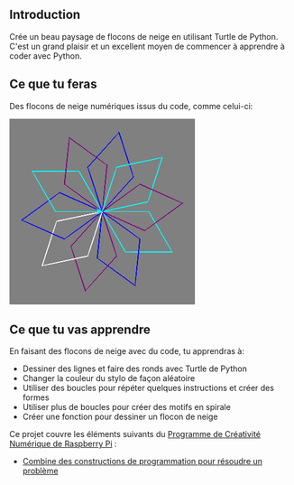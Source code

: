 ## Introduction

Crée un beau paysage de flocons de neige en utilisant Turtle de Python. C'est un grand plaisir et un excellent moyen de commencer à apprendre à coder avec Python.

## Ce que tu feras

Des flocons de neige numériques issus du code, comme celui-ci:

![flocon de Neige](images/makeasnowflake.png)

## Ce que tu vas apprendre

En faisant des flocons de neige avec du code, tu apprendras à:

- Dessiner des lignes et faire des ronds avec Turtle de Python
- Changer la couleur du stylo de façon aléatoire
- Utiliser des boucles pour répéter quelques instructions et créer des formes
- Utiliser plus de boucles pour créer des motifs en spirale
- Créer une fonction pour dessiner un flocon de neige

Ce projet couvre les éléments suivants du [Programme de Créativité Numérique de Raspberry Pi](https://www.raspberrypi.org/curriculum/) :

- [Combine des constructions de programmation pour résoudre un problème](https://www.raspberrypi.org/curriculum/programming/builder)
